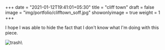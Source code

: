 +++
date = "2021-01-12T19:41:01+05:30"
title = "cliff town"
draft = false
image = "img/portfolio/clifftown_soff.jpg"
showonlyimage = true
weight = 1
+++

I hope I was able to hide the fact that I don't know what I'm doing with this piece.

![trash](/img/portfolio/clifftown_soff.jpg)\
